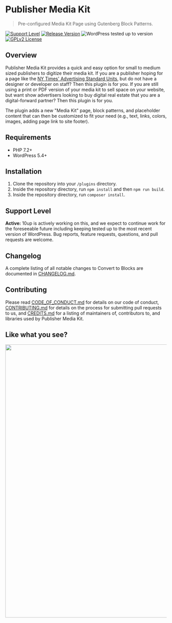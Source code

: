 # Publisher Media Kit

> Pre-configured Media Kit Page using Gutenberg Block Patterns.

[![Support Level](https://img.shields.io/badge/support-active-green.svg)](#support-level) [![Release Version](https://img.shields.io/github/release/10up/publisher-media-kit.svg)](https://github.com/10up/publisher-media-kit/releases/latest) ![WordPress tested up to version](https://img.shields.io/badge/WordPress-v5.8%20tested-success.svg) [![GPLv2 License](https://img.shields.io/github/license/10up/publisher-media-kit.svg)](https://github.com/10up/publisher-media-kit/blob/develop/LICENSE.md)

## Overview

Publisher Media Kit provides a quick and easy option for small to medium sized publishers to digitize their media kit.  If you are a publisher hoping for a page like the [NY Times' Advertising Standard Units](https://nytmediakit.com/standard-units), but do not have a designer or developer on staff?  Then this plugin is for you.  If you are still using a print or PDF version of your media kit to sell space on your website, but want show advertisers looking to buy digital real estate that you are a digital-forward partner?  Then this plugin is for you.

The plugin adds a new "Media Kit" page, block patterns, and placeholder content that can then be customized to fit your need (e.g., text, links, colors, images, adding page link to site footer).

## Requirements

* PHP 7.2+
* WordPress 5.4+

## Installation

1. Clone the repository into your `/plugins` directory.
1. Inside the repository directory, run `npm install` and then `npm run build`.
1. Inside the repository directory, run `composer install`.

## Support Level

**Active:** 10up is actively working on this, and we expect to continue work for the foreseeable future including keeping tested up to the most recent version of WordPress.  Bug reports, feature requests, questions, and pull requests are welcome.

## Changelog

A complete listing of all notable changes to Convert to Blocks are documented in [CHANGELOG.md](https://github.com/10up/publisher-media-kit/blob/develop/CHANGELOG.md).

## Contributing

Please read [CODE_OF_CONDUCT.md](https://github.com/10up/publisher-media-kit/blob/develop/CODE_OF_CONDUCT.md) for details on our code of conduct, [CONTRIBUTING.md](https://github.com/10up/publisher-media-kit/blob/develop/CONTRIBUTING.md) for details on the process for submitting pull requests to us, and [CREDITS.md](https://github.com/10up/publisher-media-kit/blob/develop/CREDITS.md) for a listing of maintainers of, contributors to, and libraries used by Publisher Media Kit.

## Like what you see?

<p align="center">
<a href="http://10up.com/contact/"><img src="https://10up.com/uploads/2016/10/10up-Github-Banner.png" width="850"></a>
</p>
